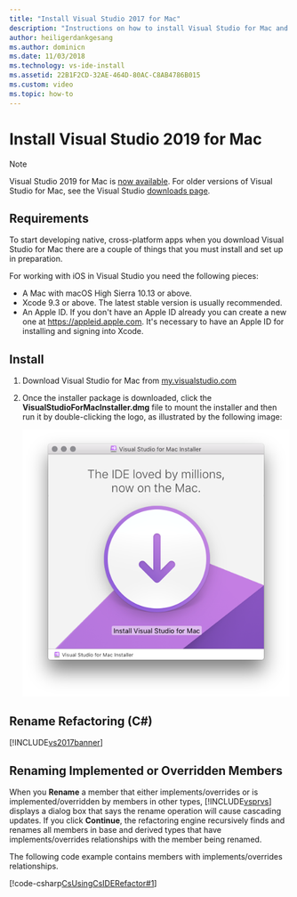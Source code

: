 ```yaml
---
title: "Install Visual Studio 2017 for Mac"
description: "Instructions on how to install Visual Studio for Mac and additional components required for cross-platform development."
author: heiligerdankgesang
ms.author: dominicn
ms.date: 11/03/2018
ms.technology: vs-ide-install
ms.assetid: 22B1F2CD-32AE-464D-80AC-C8AB4786B015
ms.custom: video
ms.topic: how-to
---
```


# Install Visual Studio 2019 for Mac

> [!NOTE]
> Visual Studio 2019 for Mac is [now available](installation.md?view=vsmac-2019). For older versions of Visual Studio for Mac, see the Visual Studio [downloads page](https://my.visualstudio.com/Downloads?q=Visual%20Studio%202017%20for%20Mac).

## Requirements

To start developing native, cross-platform apps when you download Visual Studio for Mac there are a couple of things that you must install and set up in preparation.

For working with iOS in Visual Studio you need the following pieces:

- A Mac with macOS High Sierra 10.13 or above.
- Xcode 9.3 or above. The latest stable version is usually recommended.
- An Apple ID. If you don't have an Apple ID already you can create a new one at https://appleid.apple.com. It's necessary to have an Apple ID for installing and signing into Xcode.

## Install

1. Download Visual Studio for Mac from [my.visualstudio.com](https://my.visualstudio.com/Downloads?q=Visual%20Studio%202017%20for%20Mac)

2. Once the installer package is downloaded, click the **VisualStudioForMacInstaller.dmg** file to mount the installer and then run it by double-clicking the logo, as illustrated by the following image:

   ![Installer dialog](media/installer-image1.png)
   
## Rename Refactoring (C#)

[!INCLUDE[vs2017banner](includes/vs2017banner.md)]

## Renaming Implemented or Overridden Members
 When you **Rename** a member that either implements/overrides or is implemented/overridden by members in other types, [!INCLUDE[vsprvs](../includes/vsprvs-md.md)] displays a dialog box that says the rename operation will cause cascading updates. If you click **Continue**, the refactoring engine recursively finds and renames all members in base and derived types that have implements/overrides relationships with the member being renamed.

 The following code example contains members with implements/overrides relationships.

 [!code-csharp[CsUsingCsIDERefactor#1](snippets/csharp/VS_Snippets_VBCSharp/CsUsingCsIDERefactor/CS/Class1.cs#1)]   